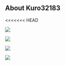 ## About Kuro32183
<<<<<<< HEAD

![](https://komarev.com/ghpvc/?username=Kuro32183&label=PROFILE+VIEWS)

![](http://github-profile-summary-cards.vercel.app/api/cards/profile-details?username=Kuro32183&theme=github_dark)

![](http://github-profile-summary-cards.vercel.app/api/cards/most-commit-language?username=Kuro32183&theme=github_dark)

![](http://github-profile-summary-cards.vercel.app/api/cards/stats?username=Kuro32183&theme=github_dark)

